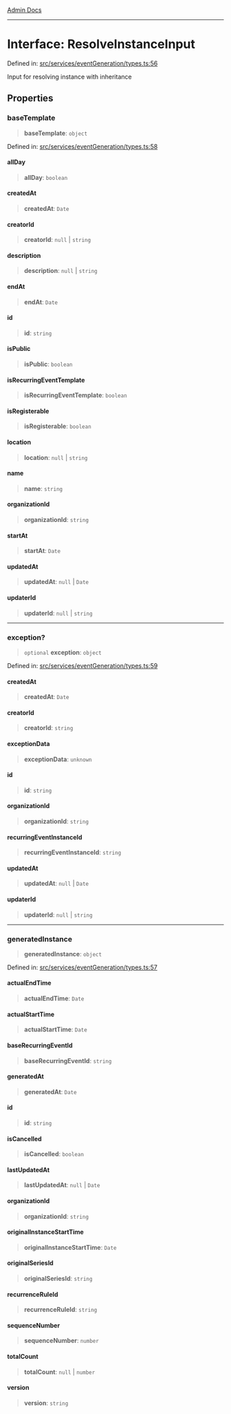 [Admin Docs](/)

***

# Interface: ResolveInstanceInput

Defined in: [src/services/eventGeneration/types.ts:56](https://github.com/Sourya07/talawa-api/blob/2dc82649c98e5346c00cdf926fe1d0bc13ec1544/src/services/eventGeneration/types.ts#L56)

Input for resolving instance with inheritance

## Properties

### baseTemplate

> **baseTemplate**: `object`

Defined in: [src/services/eventGeneration/types.ts:58](https://github.com/Sourya07/talawa-api/blob/2dc82649c98e5346c00cdf926fe1d0bc13ec1544/src/services/eventGeneration/types.ts#L58)

#### allDay

> **allDay**: `boolean`

#### createdAt

> **createdAt**: `Date`

#### creatorId

> **creatorId**: `null` \| `string`

#### description

> **description**: `null` \| `string`

#### endAt

> **endAt**: `Date`

#### id

> **id**: `string`

#### isPublic

> **isPublic**: `boolean`

#### isRecurringEventTemplate

> **isRecurringEventTemplate**: `boolean`

#### isRegisterable

> **isRegisterable**: `boolean`

#### location

> **location**: `null` \| `string`

#### name

> **name**: `string`

#### organizationId

> **organizationId**: `string`

#### startAt

> **startAt**: `Date`

#### updatedAt

> **updatedAt**: `null` \| `Date`

#### updaterId

> **updaterId**: `null` \| `string`

***

### exception?

> `optional` **exception**: `object`

Defined in: [src/services/eventGeneration/types.ts:59](https://github.com/Sourya07/talawa-api/blob/2dc82649c98e5346c00cdf926fe1d0bc13ec1544/src/services/eventGeneration/types.ts#L59)

#### createdAt

> **createdAt**: `Date`

#### creatorId

> **creatorId**: `string`

#### exceptionData

> **exceptionData**: `unknown`

#### id

> **id**: `string`

#### organizationId

> **organizationId**: `string`

#### recurringEventInstanceId

> **recurringEventInstanceId**: `string`

#### updatedAt

> **updatedAt**: `null` \| `Date`

#### updaterId

> **updaterId**: `null` \| `string`

***

### generatedInstance

> **generatedInstance**: `object`

Defined in: [src/services/eventGeneration/types.ts:57](https://github.com/Sourya07/talawa-api/blob/2dc82649c98e5346c00cdf926fe1d0bc13ec1544/src/services/eventGeneration/types.ts#L57)

#### actualEndTime

> **actualEndTime**: `Date`

#### actualStartTime

> **actualStartTime**: `Date`

#### baseRecurringEventId

> **baseRecurringEventId**: `string`

#### generatedAt

> **generatedAt**: `Date`

#### id

> **id**: `string`

#### isCancelled

> **isCancelled**: `boolean`

#### lastUpdatedAt

> **lastUpdatedAt**: `null` \| `Date`

#### organizationId

> **organizationId**: `string`

#### originalInstanceStartTime

> **originalInstanceStartTime**: `Date`

#### originalSeriesId

> **originalSeriesId**: `string`

#### recurrenceRuleId

> **recurrenceRuleId**: `string`

#### sequenceNumber

> **sequenceNumber**: `number`

#### totalCount

> **totalCount**: `null` \| `number`

#### version

> **version**: `string`
